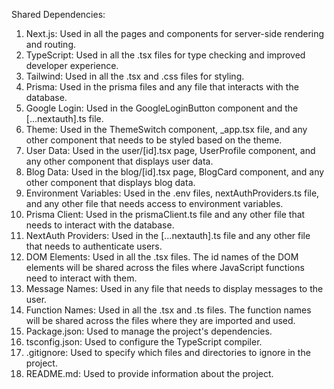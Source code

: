 Shared Dependencies:

1. Next.js: Used in all the pages and components for server-side rendering and routing.
2. TypeScript: Used in all the .tsx files for type checking and improved developer experience.
3. Tailwind: Used in all the .tsx and .css files for styling.
4. Prisma: Used in the prisma files and any file that interacts with the database.
5. Google Login: Used in the GoogleLoginButton component and the [...nextauth].ts file.
6. Theme: Used in the ThemeSwitch component, _app.tsx file, and any other component that needs to be styled based on the theme.
7. User Data: Used in the user/[id].tsx page, UserProfile component, and any other component that displays user data.
8. Blog Data: Used in the blog/[id].tsx page, BlogCard component, and any other component that displays blog data.
9. Environment Variables: Used in the .env files, nextAuthProviders.ts file, and any other file that needs access to environment variables.
10. Prisma Client: Used in the prismaClient.ts file and any other file that needs to interact with the database.
11. NextAuth Providers: Used in the [...nextauth].ts file and any other file that needs to authenticate users.
12. DOM Elements: Used in all the .tsx files. The id names of the DOM elements will be shared across the files where JavaScript functions need to interact with them.
13. Message Names: Used in any file that needs to display messages to the user.
14. Function Names: Used in all the .tsx and .ts files. The function names will be shared across the files where they are imported and used.
15. Package.json: Used to manage the project's dependencies.
16. tsconfig.json: Used to configure the TypeScript compiler.
17. .gitignore: Used to specify which files and directories to ignore in the project.
18. README.md: Used to provide information about the project.